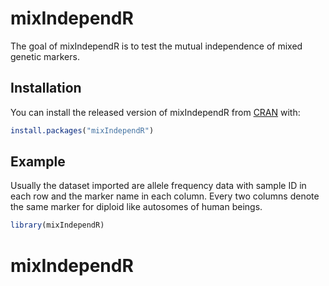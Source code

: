 
<!-- README.md is generated from README.Rmd. Please edit that file -->

# mixIndependR

<!-- badges: start -->

<!-- badges: end -->

The goal of mixIndependR is to test the mutual independence of mixed
genetic markers.

## Installation

You can install the released version of mixIndependR from
[CRAN](https://CRAN.R-project.org) with:

``` r
install.packages("mixIndependR")
```

## Example

Usually the dataset imported are allele frequency data with sample ID in
each row and the marker name in each column. Every two columns denote
the same marker for diploid like autosomes of human beings.

``` r
library(mixIndependR)
```
# mixIndependR
